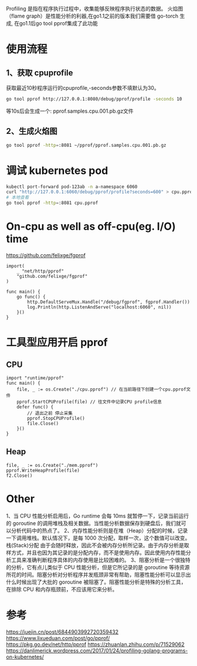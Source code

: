 
Profiling 是指在程序执行过程中，收集能够反映程序执行状态的数据。
火焰图（flame graph）是性能分析的利器,在go1.1之前的版本我们需要借 go-torch 生成, 在go1.1后go tool pprof集成了此功能

# 使用流程
## 1、获取 cpuprofile
获取最近10秒程序运行的cpuprofile,-seconds参数不填默认为30。
```bash
go tool pprof http://127.0.0.1:8080/debug/pprof/profile -seconds 10
```
等10s后会生成一个: pprof.samples.cpu.001.pb.gz文件

## 2、生成火焰图
```bash
go tool pprof -http=:8081 ~/pprof/pprof.samples.cpu.001.pb.gz
```

# 调试 kubernetes pod
```bash
kubectl port-forward pod-123ab -n a-namespace 6060
curl "http://127.0.0.1:6060/debug/pprof/profile?seconds=600" > cpu.pprof
# 本地查看
go tool pprof -http=:8081 cpu.pprof
```
# On-cpu as well as off-cpu(eg. I/O) time
https://github.com/felixge/fgprof
```golang
import(
	_ "net/http/pprof"
	"github.com/felixge/fgprof"
)

func main() {
	go func() {
		http.DefaultServeMux.Handle("/debug/fgprof", fgprof.Handler())
		log.Println(http.ListenAndServe("localhost:6060", nil))
	}()
}
```
# 工具型应用开启 pprof
## CPU
```golang
import "runtime/pprof"
func main() {
    file, _ := os.Create("./cpu.pprof") // 在当前路径下创建一个cpu.pprof文件
    pprof.StartCPUProfile(file) // 往文件中记录CPU profile信息
    defer func() {
        // 退出之前 停止采集
        pprof.StopCPUProfile()
        file.Close()
    }()
}
```

## Heap
```golang
file, _ := os.Create("./mem.pprof")
pprof.WriteHeapProfile(file)
f2.Close()
```
# Other
1、当 CPU 性能分析启用后，Go runtime 会每 10ms 就暂停一下，记录当前运行的 goroutine 的调用堆栈及相关数据。当性能分析数据保存到硬盘后，我们就可以分析代码中的热点了。
2、内存性能分析则是在堆（Heap）分配的时候，记录一下调用堆栈。默认情况下，是每 1000 次分配，取样一次，这个数值可以改变。栈(Stack)分配 由于会随时释放，因此不会被内存分析所记录。由于内存分析是取样方式，并且也因为其记录的是分配内存，而不是使用内存。因此使用内存性能分析工具来准确判断程序具体的内存使用是比较困难的。
3、阻塞分析是一个很独特的分析，它有点儿类似于 CPU 性能分析，但是它所记录的是 goroutine 等待资源所花的时间。阻塞分析对分析程序并发瓶颈非常有帮助，阻塞性能分析可以显示出什么时候出现了大批的 goroutine 被阻塞了。阻塞性能分析是特殊的分析工具，在排除 CPU 和内存瓶颈前，不应该用它来分析。

# 参考
https://juejin.cn/post/6844903992720359432
https://www.lixueduan.com/post/go/pprof/
https://pkg.go.dev/net/http/pprof
https://zhuanlan.zhihu.com/p/71529062
https://danlimerick.wordpress.com/2017/01/24/profiling-golang-programs-on-kubernetes/
